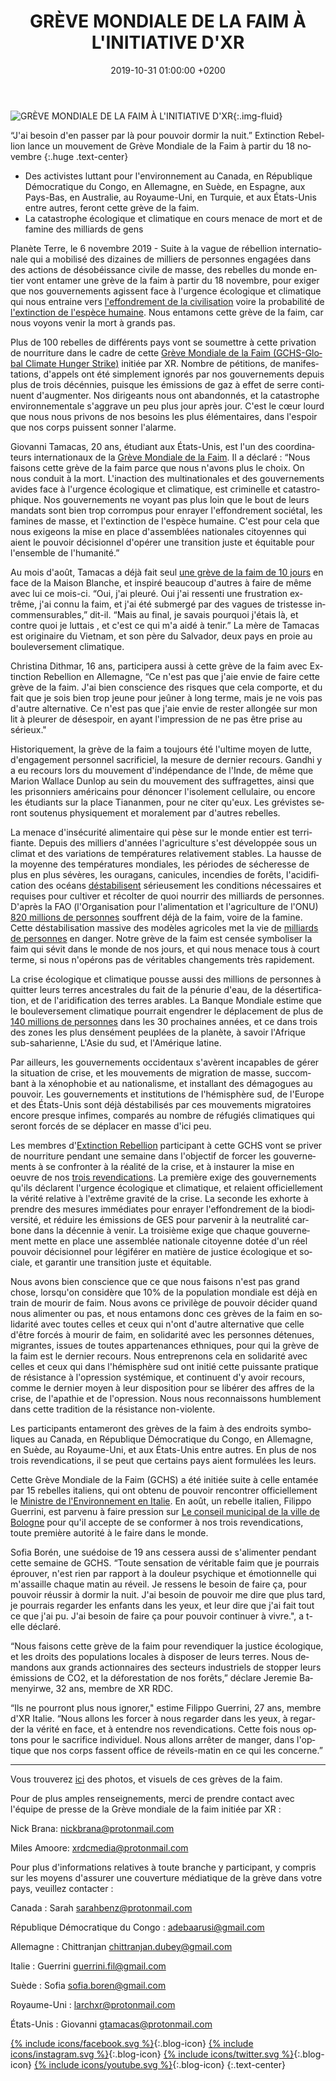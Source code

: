 ﻿---
layout: page-small-width
lang: fr
title: "GRÈVE MONDIALE DE LA FAIM À L'INITIATIVE D'XR"
slug: global-hunger-strike
date: 2019-10-31 01:00:00 +0200
categories:
  - blog
published: true
image: /assets/img/blog/2019/10/31/hunger-skull-cropped.jpg
header-class: "bg-black text-light-gray"
banner: 
---
![GRÈVE MONDIALE DE LA FAIM À L'INITIATIVE D'XR](/assets/img/blog/2019/10/31/hunger-skull-cropped.jpg "GRÈVE MONDIALE DE LA FAIM À L'INITIATIVE D'XR"){:.img-fluid}


“J'ai besoin d'en passer par là pour pouvoir dormir la nuit.”
Extinction Rebellion lance un mouvement de Grève Mondiale de la Faim à partir du 18 novembre 
{:.huge .text-center}  

-   Des activistes luttant pour l'environnement au Canada, en République Démocratique du Congo, en Allemagne, en Suède, en Espagne, aux Pays-Bas, en Australie, au Royaume-Uni, en Turquie, et aux États-Unis entre autres, feront cette grève de la faim. 
-   La catastrophe écologique et climatique en cours menace de mort et de famine des milliards de gens 
    

  

Planète Terre, le 6 novembre 2019 - 
Suite à la vague de rébellion internationale qui a mobilisé des dizaines de milliers de personnes engagées dans des actions de désobéissance civile de masse, des rebelles du monde entier vont entamer une grève de la faim à partir du 18 novembre, pour exiger que nos gouvernements agissent face à l'urgence écologique et climatique qui nous entraine vers [l'effondrement de la civilisation](https://www.theguardian.com/environment/2018/nov/03/stop-biodiversity-loss-or-we-could-face-our-own-extinction-warns-un) voire la probabilité de [l'extinction de l'espèce humaine](https://imf.org/en/Publications/WP/Issues/2019/09/04/Macroeconomic-and-Financial-Policies-for-Climate-Change-Mitigation-A-Review-of-the-Literature-48612). Nous entamons cette grève de la faim, car nous voyons venir la mort à grands pas. 

  

Plus de 100 rebelles de différents pays vont se soumettre à cette privation de nourriture dans le cadre de cette [Grève Mondiale de la Faim (GCHS-Global Climate Hunger Strike)](https://rebellion.earth/event/global-hunger-strike/) initiée par XR. 
Nombre de pétitions, de manifestations, d'appels ont été simplement ignorés par nos gouvernements depuis plus de trois décénnies, puisque les émissions de gaz à effet de serre continuent d'augmenter. Nos dirigeants nous ont abandonnés, et la catastrophe environnementale s'aggrave un peu plus jour après jour. C'est le cœur lourd que nous nous privons de nos besoins les plus élémentaires, dans l'espoir que nos corps puissent sonner l'alarme. 

  

Giovanni Tamacas, 20 ans, étudiant aux États-Unis, est l'un des coordinateurs internationaux de la [Grève Mondiale de la Faim](https://rebellion.global/newsletters/2019/10/31/global-hunger-strike/). Il a déclaré : “Nous faisons cette grève de la faim parce que nous n'avons plus le choix. On nous conduit à la mort. L'inaction des multinationales et des gouvernements avides face à l'urgence écologique et climatique, est criminelle et catastrophique. Nos gouvernements ne voyant pas plus loin que le bout de leurs mandats sont bien trop corrompus pour enrayer l'effondrement sociétal, les famines de masse, et l'extinction de l'espèce humaine. C'est pour cela que nous exigeons la mise en place d'assemblées nationales citoyennes qui aient le pouvoir décisionnel d'opérer une transition juste et équitable pour l'ensemble de l'humanité.”

  

Au mois d'août, Tamacas a déjà fait seul [une grève de la faim de 10 jours](https://www.theguardian.com/environment/2019/aug/09/hunger-strike-teen-giovanni-tamacas-climate-crisis) en face de la Maison Blanche, et inspiré beaucoup d'autres à faire de même avec lui ce mois-ci. 
“Oui, j'ai pleuré.  Oui j'ai ressenti une frustration extrême, j'ai connu la faim, et j'ai été submergé par des vagues de tristesse incommensurables,” dit-il.
 “Mais au final, je savais pourquoi j'étais là, et contre quoi je luttais , et c'est ce qui m'a aidé à tenir.” La mère de Tamacas est originaire du Vietnam, et son père du Salvador, deux pays en proie au bouleversement climatique.

  

Christina Dithmar, 16 ans, participera aussi à cette grève de la faim avec Extinction Rebellion en Allemagne, 
“Ce n'est pas que j'aie envie de faire cette grève de la faim. J'ai bien conscience des risques que cela comporte, et du fait que je sois bien trop jeune pour jeûner à long terme, mais je ne vois pas d'autre alternative. Ce n'est pas que j'aie envie de rester allongée sur mon lit à pleurer de désespoir, en ayant l'impression de ne pas être prise au sérieux."

  

Historiquement, la grève de la faim a toujours été l'ultime moyen de lutte, d'engagement personnel sacrificiel, la mesure de dernier recours. 
Gandhi y a eu recours lors du mouvement d'indépendance de l'Inde, de même que Marion Wallace Dunlop au sein du mouvement des suffragettes, ainsi que les prisonniers américains pour dénoncer l'isolement cellulaire, ou encore les étudiants sur la place Tiananmen, pour ne citer qu'eux.  Les grévistes seront soutenus physiquement et moralement par d'autres rebelles. 

  

La menace d'insécurité alimentaire qui pèse sur le monde entier est terrifiante. Depuis des milliers d'années l'agriculture s'est développée sous un climat et des variations de températures relativement stables. La hausse de la moyenne des températures mondiales, les périodes de sécheresse de plus en plus sévères, les ouragans, canicules, incendies de forêts, l'acidification des océans [déstabilisent](https://www.reuters.com/article/global-climatechange-wheat/fifth-of-worlds-calories-threatened-as-climate-scientists-sound-alarm-over-wheat-idUSL5N26G5QD) sérieusement les conditions nécessaires et requises pour cultiver et récolter de quoi nourrir des milliards de personnes. D'après la FAO (l'Organisation pour l'alimentation et l'agriculture de l'ONU) [820 millions de personnes](http://www.fao.org/state-of-food-security-nutrition/en/) souffrent déjà de la faim, voire de la famine. Cette déstabilisation massive des modèles agricoles met la vie de [milliards de personnes](https://www.theguardian.com/environment/2019/may/18/climate-crisis-heat-is-on-global-heating-four-degrees-2100-change-way-we-live) en danger. Notre grève de la faim est censée symboliser la faim qui sévit dans le monde de nos jours, et qui nous menace tous à court terme, si nous n'opérons pas de véritables changements très rapidement. 

  

La crise écologique et climatique pousse aussi des millions de personnes à quitter leurs terres ancestrales du fait de la pénurie d'eau, de la désertification, et de l'aridification des terres arables. La Banque Mondiale estime que le bouleversement climatique pourrait engendrer le déplacement de plus de  [140 millions de personnes](https://www.worldbank.org/en/news/press-release/2018/03/19/climate-change-could-force-over-140-million-to-migrate-within-countries-by-2050-world-bank-report) dans les 30 prochaines années, et ce dans trois des zones les plus densément peuplées de la planète, à savoir l'Afrique sub-saharienne, L'Asie du sud, et l'Amérique latine. 

  

Par ailleurs, les gouvernements occidentaux s'avèrent incapables de gérer la situation de crise, et les mouvements de migration de masse, succombant à la xénophobie et au nationalisme, et installant des démagogues au pouvoir. 
Les gouvernements et institutions de l'hémisphère sud, de l'Europe et des États-Unis sont déjà déstabilisés par ces mouvements migratoires encore presque infimes, comparés au nombre de  réfugiés climatiques qui seront forcés de se déplacer en masse d'ici peu.  

  

Les membres d'[Extinction Rebellion](https://rebellion.earth/) participant à cette GCHS vont se priver de nourriture pendant une semaine dans l'objectif de forcer les gouvernements à se confronter à la réalité de la crise, et à instaurer la mise en oeuvre de nos [trois revendications](https://rebellion.earth/the-truth/demands/). La première exige des gouvernements qu'ils déclarent l'urgence écologique et climatique, et relaient officiellement la vérité relative à l'extrême gravité de la crise. La seconde les exhorte à prendre des mesures immédiates pour enrayer l'effondrement de la biodiversité, et réduire les émissions de GES pour parvenir à la neutralité carbone dans la décennie à venir. La troisième exige que chaque gouvernement mette en place une assemblée nationale citoyenne dotée d'un réel pouvoir décisionnel pour légiférer en matière de justice écologique et sociale, et garantir une transition juste et équitable. 

  

Nous avons bien conscience que ce que nous faisons n'est pas grand chose, lorsqu'on considère que 10% de la population mondiale est déjà en train de mourir de faim. Nous avons ce privilège de pouvoir décider quand nous alimenter ou pas, et nous entamons donc ces grèves de la faim en solidarité avec toutes celles et ceux qui n'ont d'autre alternative que celle d'être forcés à mourir de faim, en solidarité avec les personnes détenues, migrantes, issues de toutes appartenances ethniques, pour qui la grève de la faim est le dernier recours. Nous entreprenons cela en solidarité avec celles et ceux qui dans l'hémisphère sud ont initié cette puissante pratique de résistance à l'opression systémique, et continuent d'y avoir recours, comme le dernier moyen à leur disposition pour se libérer des affres de la crise, de l'apathie et de l'opression.  Nous nous reconnaissons humblement dans cette tradition de la résistance non-violente. 

  

Les participants entameront des grèves de la faim à des endroits symboliques au Canada, en République Démocratique du Congo, en Allemagne, en Suède, au Royaume-Uni, et aux États-Unis entre autres. En plus de nos trois revendications, il se peut que certains pays aient formulées les leurs. 

  

Cette Grève Mondiale de la Faim (GCHS) a été initiée suite à celle entamée par 15 rebelles italiens, qui ont obtenu de pouvoir rencontrer officiellement le [Ministre de l'Environnement en Italie](https://rebellion.earth/2019/10/12/rebel-daily-5-non-violently-hitting-our-stride/). 
En août, un rebelle italien, Filippo Guerrini, est parvenu à faire pression sur  [Le conseil municipal de la ville de Bologne](https://www.ilfattoquotidiano.it/2019/10/02/bologna-la-citta-dichiara-stato-di-emergenza-climatica-e-lo-fa-accettando-il-manifesto-degli-attivisti-di-extinction-rebellion/5491110/) pour qu'il accepte de se conformer à nos trois revendications, toute première autorité à le faire dans le monde. 

  

Sofia Borén, une suédoise de 19 ans cessera aussi de s'alimenter pendant cette semaine de GCHS. 
“Toute sensation de véritable faim que je pourrais éprouver, n'est rien par rapport à la douleur psychique et émotionnelle qui m'assaille chaque matin au réveil. Je ressens le besoin de faire ça, pour pouvoir réussir à dormir la nuit. J'ai besoin de pouvoir me dire que plus tard, je pourrais regarder les enfants dans les yeux, et leur dire que j'ai fait tout ce que j'ai pu. J'ai besoin de faire ça pour pouvoir continuer à vivre.", a t-elle déclaré. 

  

“Nous faisons cette grève de la faim pour revendiquer la justice écologique, et les droits des populations locales à disposer de leurs terres. Nous demandons aux grands actionnaires des secteurs industriels de stopper leurs émissions de CO2, et la déforestation de nos forêts,” déclare Jeremie Bamenyirwe, 32 ans, membre de XR RDC. 
  

“Ils ne pourront plus nous ignorer," estime Filippo Guerrini, 27 ans, membre d'XR Italie. “Nous allons les forcer à nous regarder dans les yeux, à regarder la vérité en face, et à entendre nos revendications. Cette fois nous optons pour le sacrifice individuel. Nous allons arrêter de manger, dans l'optique que nos corps fassent office de réveils-matin en ce qui les concerne.”


***

Vous trouverez [ici](https://drive.google.com/open?id=1V-DFjxOFufhuO63h0mFGufYAtbt7vINc) des photos, et visuels de ces grèves de la faim.

  

Pour de plus amples renseignements, merci de prendre contact avec l'équipe de presse de la Grève mondiale de la faim initiée par XR : 

  

Nick Brana: [nickbrana@protonmail.com](mailto:nickbrana@protonmail.com)

Miles Amoore: [xrdcmedia@protonmail.com](mailto:xrdcmedia@protonmail.com)

  

Pour plus d'informations relatives à toute branche y participant, y compris sur les moyens d'assurer une couverture médiatique de la grève dans votre pays, veuillez contacter : 

  

Canada : Sarah [sarahbenz@protonmail.com](mailto:sarahbenz@protonmail.com)

République Démocratique du Congo : [adebaarusi@gmail.com](mailto:adebaarusi@gmail.com)

Allemagne : Chittranjan [chittranjan.dubey@gmail.com](mailto:chittranjan.dubey@gmail.com)

Italie : Guerrini [guerrini.fil@gmail.com](mailto:guerrini.fil@gmail.com)

Suède : Sofia [sofia.boren@gmail.com](mailto:sofia.boren@gmail.com)

Royaume-Uni : [larchxr@protonmail.com](mailto:larchxr@protonmail.com)

États-Unis : Giovanni [gtamacas@protonmail.com](mailto:gtamacas@protonmail.com)

  
[{% include icons/facebook.svg %}](https://www.facebook.com/ExtinctionRebellion/){:.blog-icon}
  [{% include icons/instagram.svg %}](https://www.instagram.com/extinctionrebellion/){:.blog-icon} 
  [{% include icons/twitter.svg %}](https://twitter.com/extinctionr){:.blog-icon} 
  [{% include icons/youtube.svg %}](https://www.youtube.com/channel/UCYThdLKE6TDwBJh-qDC6ICA){:.blog-icon}
{:.text-center} 
